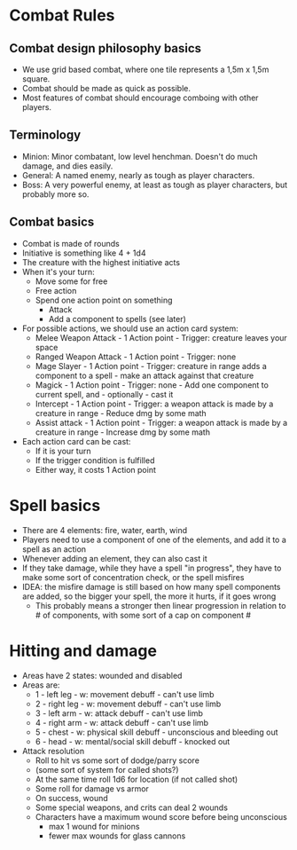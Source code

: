 # Combat Rules

## Combat design philosophy basics
* We use grid based combat, where one tile represents a 1,5m x 1,5m square.
* Combat should be made as quick as possible.
* Most features of combat should encourage comboing with other players.

## Terminology
* Minion: Minor combatant, low level henchman. Doesn't do much damage, and dies easily.
* General: A named enemy, nearly as tough as player characters.
* Boss: A very powerful enemy, at least as tough as player characters, but probably more so.

## Combat basics
* Combat is made of rounds
* Initiative is something like 4 + 1d4
* The creature with the highest initiative acts
* When it's your turn:
    * Move some for free
    * Free action
    * Spend one action point on something
        * Attack
        * Add a component to spells (see later)
* For possible actions, we should use an action card system:
    * Melee Weapon Attack   - 1 Action point    - Trigger: creature leaves your space
    * Ranged Weapon Attack  - 1 Action point    - Trigger: none
    * Mage Slayer           - 1 Action point    - Trigger: creature in range adds a component to a spell    - make an attack against that creature
    * Magick                - 1 Action point    - Trigger: none                                             - Add one component to current spell, and - optionally - cast it
    * Intercept             - 1 Action point    - Trigger: a weapon attack is made by a creature in range   - Reduce dmg by some math
    * Assist attack         - 1 Action point    - Trigger: a weapon attack is made by a creature in range   - Increase dmg by some math
* Each action card can be cast:
    * If it is your turn
    * If the trigger condition is fulfilled
    * Either way, it costs 1 Action point

# Spell basics
* There are 4 elements: fire, water, earth, wind
* Players need to use a component of one of the elements, and add it to a spell as an action
* Whenever adding an element, they can also cast it
* If they take damage, while they have a spell "in progress", they have to make some sort of concentration check, or the spell misfires
* IDEA: the misfire damage is still based on how many spell components are added, so the bigger your spell, the more it hurts, if it goes wrong
    * This probably means a stronger then linear progression in relation to # of components, with some sort of a cap on component #

# Hitting and damage
* Areas have 2 states: wounded and disabled
* Areas are:
    * 1 - left leg  - w: movement debuff            - can't use limb
    * 2 - right leg - w: movement debuff            - can't use limb
    * 3 - left arm  - w: attack debuff              - can't use limb
    * 4 - right arm - w: attack debuff              - can't use limb
    * 5 - chest     - w: physical skill debuff      - unconscious and bleeding out
    * 6 - head      - w: mental/social skill debuff - knocked out
* Attack resolution
    * Roll to hit vs some sort of dodge/parry score
    * (some sort of system for called shots?)
    * At the same time roll 1d6 for location (if not called shot)
    * Some roll for damage vs armor
    * On success, wound
    * Some special weapons, and crits can deal 2 wounds
    * Characters have a maximum wound score before being unconscious
        * max 1 wound for minions
        * fewer max wounds for glass cannons